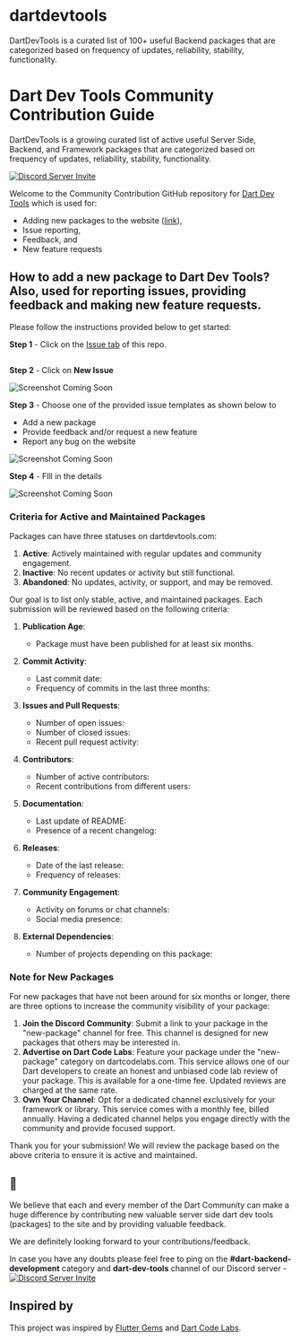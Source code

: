 # dartdevtools
DartDevTools is a curated list of 100+ useful Backend packages that are categorized based on frequency of updates, reliability, stability, functionality.
# Dart Dev Tools Community Contribution Guide

DartDevTools is a growing curated list of active useful Server Side, Backend, and Framework packages that are categorized based on frequency of updates, reliability, stability, functionality.

[![Discord Server Invite](https://img.shields.io/badge/DISCORD-JOIN%20SERVER-5663F7?style=for-the-badge&logo=discord&logoColor=white)](https://discord.gg/UyJ7RsfcuC)

Welcome to the Community Contribution GitHub repository for [Dart Dev Tools](https://dartdevtools.com/) which is used for:
- Adding new packages to the website ([link](https://github.com/dartdevtools/dartdevtools#how-to-add-a-new-package-to-dart-dev-tools-also-used-for-reporting-issues-providing-feedback-and-making-new-feature-requests)), 
- Issue reporting, 
- Feedback, and 
- New feature requests

## How to add a new package to Dart Dev Tools? Also, used for reporting issues, providing feedback and making new feature requests.

Please follow the instructions provided below to get started:

**Step 1** - Click on the [Issue tab](https://github.com/dartdevtools/dartdevtools/issues) of this repo.

![Screenshot Coming Soon](data:image/png;base64,iVBORw0KGgoAAAANSUhEUgAAAAEAAAABCAQAAAC1HAwCAAAAC0lEQVR42mP8/wcAAwAB/ruGHAAA)

**Step 2** - Click on **New Issue**

![Screenshot Coming Soon]()

**Step 3** - Choose one of the provided issue templates as shown below to  
- Add a new package
- Provide feedback and/or request a new feature
- Report any bug on the website

![Screenshot Coming Soon]()

**Step 4** - FIll in the details

![Screenshot Coming Soon]()

### Criteria for Active and Maintained Packages
Packages can have three statuses on dartdevtools.com:
1. **Active**: Actively maintained with regular updates and community engagement.
2. **Inactive**: No recent updates or activity but still functional.
3. **Abandoned**: No updates, activity, or support, and may be removed.

Our goal is to list only stable, active, and maintained packages. Each submission will be reviewed based on the following criteria:

1. **Publication Age**:
   - Package must have been published for at least six months.

2. **Commit Activity**:
   - Last commit date:
   - Frequency of commits in the last three months:

3. **Issues and Pull Requests**:
   - Number of open issues:
   - Number of closed issues:
   - Recent pull request activity:

4. **Contributors**:
   - Number of active contributors:
   - Recent contributions from different users:

5. **Documentation**:
   - Last update of README:
   - Presence of a recent changelog:

6. **Releases**:
   - Date of the last release:
   - Frequency of releases:

7. **Community Engagement**:
   - Activity on forums or chat channels:
   - Social media presence:

8. **External Dependencies**:
   - Number of projects depending on this package:

### Note for New Packages
For new packages that have not been around for six months or longer, there are three options to increase the community visibility of your package:

1. **Join the Discord Community**: Submit a link to your package in the "new-package" channel for free. This channel is designed for new packages that others may be interested in.
2. **Advertise on Dart Code Labs**: Feature your package under the "new-package" category on dartcodelabs.com. This service allows one of our Dart developers to create an honest and unbiased code lab review of your package. This is available for a one-time fee. Updated reviews are charged at the same rate.
3. **Own Your Channel**: Opt for a dedicated channel exclusively for your framework or library. This service comes with a monthly fee, billed annually. Having a dedicated channel helps you engage directly with the community and provide focused support.


Thank you for your submission! We will review the package based on the above criteria to ensure it is active and maintained.

## 🤗

We believe that each and every member of the Dart Community can make a huge difference by contributing new valuable server side dart dev tools (packages) to the site and by providing valuable feedback.

We are definitely looking forward to your contributions/feedback.

In case you have any doubts please feel free to ping on the **#dart-backend-development** category and **dart-dev-tools** channel of our Discord server -  
[![Discord Server Invite](https://img.shields.io/badge/DISCORD-JOIN%20SERVER-5663F7?style=for-the-badge&logo=discord&logoColor=white)](https://discord.gg/UyJ7RsfcuC)

## Inspired by

This project was inspired by [Flutter Gems](https://github.com/fluttergems/fluttergems) and [Dart Code Labs](https://dartcodelabs.com).

